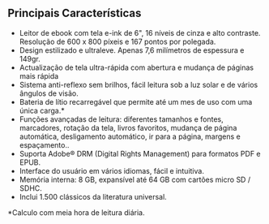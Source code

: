 ## Principais Características 

- Leitor de ebook com tela e-ink de 6", 16 níveis de cinza e alto contraste. Resolução de 600 x 800 píxeis e 167 pontos por polegada. 
- Design estilizado e ultraleve. Apenas 7,6 milímetros de espessura e 149gr.
- Actualização de tela ultra-rápida com abertura e mudança de páginas mais rápida
- Sistema anti-reflexo sem brilhos, fácil leitura sob a luz solar e de vários ângulos de visão.
- Bateria de lítio recarregável que permite até um mes de uso com uma única carga.*
- Funções avançadas de leitura: diferentes tamanhos e fontes, marcadores, rotação da tela, livros favoritos, mudança de página automática, desligamento automático, ir para a página, margens e espaçamento..
- Suporta Adobe® DRM (Digital Rights Management) para formatos PDF e EPUB.
- Interface do usuário em vários idiomas, fácil e intuitiva. 
- Memória interna: 8 GB, expansível até 64 GB com cartões micro SD / SDHC. 
- Inclui 1.500 clássicos da literatura universal. 

*Calculo com meia hora de leitura diária.

